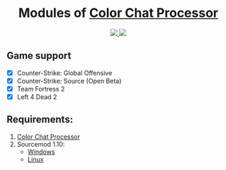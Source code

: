 <h1 align="center">Modules of <a href="https://github.com/rejchev/ccprocessor" target="_blank">Color Chat Processor</a></h1>
<p align="center">
    <a href="https://github.com/rejchev/ccp-modules/blob/main/LICENSE" title="License">
        <img src="https://img.shields.io/github/license/rejchev/ccp-modules" />
    </a>
     <a href = "https://discord.gg/ChTyPUG" title = "Discord">
        <img src="https://img.shields.io/discord/494942123548868609" />
    </a>
</p>

## Game support
- [X] Counter-Strike: Global Offensive
- [x] Counter-Strike: Source (Open Beta)
- [x] Team Fortress 2
- [x] Left 4 Dead 2

## Requirements:
1. [Color Chat Processor](https://github.com/rejchev/ccprocessor)
2. Sourcemod 1.10:
    - [Windows](http://sourcemod.net/latest.php?os=windows&version=1.11)
    - [Linux](http://sourcemod.net/latest.php?os=linux&version=1.11)
    
